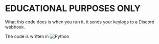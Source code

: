 # EDUCATIONAL PURPOSES ONLY
What this code does is when you run it, it sends your keylogs to a Discord webhook.


 The code is written in 
 ![Python](https://img.shields.io/badge/Python-3776AB?style=for-the-badge&logo=python&logoColor=white)
